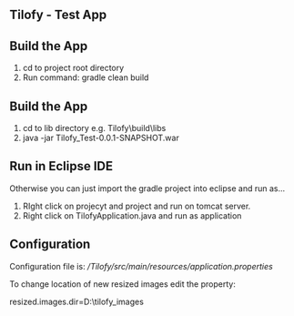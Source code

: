
Tilofy - Test App
-


Build the App
-
1. cd to project root directory
2. Run command: gradle clean build

Build the App
-
1. cd to lib directory e.g. Tilofy\build\libs
2. java -jar Tilofy_Test-0.0.1-SNAPSHOT.war



Run in Eclipse IDE
-

Otherwise you can just import the gradle project into eclipse and run as...

1. RIght click on projecyt and project and run on tomcat server. 
2. Right click on TilofyApplication.java and run as application


Configuration
-

Configuration file is: */Tilofy/src/main/resources/application.properties*

To change location of new resized images edit the property:

resized.images.dir=D:\\tilofy_images

